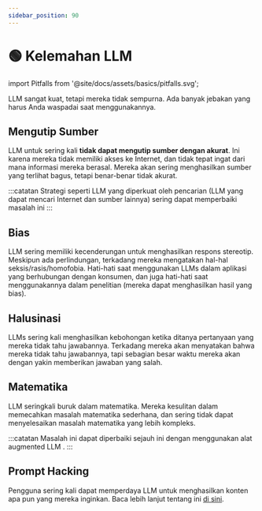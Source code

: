 ```yaml
---
sidebar_position: 90
---
```


# 🟢 Kelemahan LLM

import Pitfalls from '@site/docs/assets/basics/pitfalls.svg';

<div style={{textAlign: 'center'}}>
  <Pitfalls style={{width:"100%",height:"300px",verticalAlign:"top"}}/>
</div>

LLM sangat kuat, tetapi mereka tidak sempurna. Ada banyak jebakan yang harus Anda waspadai saat menggunakannya.

## Mengutip Sumber

LLM untuk sering kali **tidak dapat mengutip sumber dengan akurat**. Ini karena mereka tidak memiliki akses ke Internet, dan tidak tepat ingat dari mana informasi mereka berasal. Mereka akan sering menghasilkan sumber yang terlihat bagus, tetapi benar-benar tidak akurat.

:::catatan
Strategi seperti LLM yang diperkuat oleh pencarian (LLM yang dapat mencari Internet dan sumber lainnya) sering dapat memperbaiki masalah ini
:::

## Bias

LLM sering memiliki kecenderungan untuk menghasilkan respons stereotip. Meskipun ada perlindungan, terkadang mereka mengatakan hal-hal seksis/rasis/homofobia. Hati-hati saat menggunakan LLMs dalam aplikasi yang berhubungan dengan konsumen, dan juga hati-hati saat menggunakannya dalam penelitian (mereka dapat menghasilkan hasil yang bias).

## Halusinasi

LLMs sering kali menghasilkan kebohongan ketika ditanya pertanyaan yang mereka tidak tahu jawabannya. Terkadang mereka akan menyatakan bahwa mereka tidak tahu jawabannya, tapi sebagian besar waktu mereka akan dengan yakin memberikan jawaban yang salah.

## Matematika

LLM seringkali buruk dalam matematika. Mereka kesulitan dalam memecahkan masalah matematika sederhana, dan sering tidak dapat menyelesaikan masalah matematika yang lebih kompleks.

:::catatan
Masalah ini dapat diperbaiki sejauh ini dengan menggunakan alat augmented LLM [](https://learnprompting.org/docs/advanced_applications/mrkl).
:::

## Prompt Hacking

Pengguna sering kali dapat memperdaya LLM untuk menghasilkan konten apa pun yang mereka inginkan. Baca lebih lanjut tentang ini [di sini](https://learnprompting.org/docs/category/-prompt-hacking).